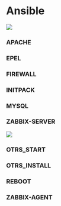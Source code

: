 # Ansible

<img src=http://www.alertdriving.co.nz/uploads/1/4/8/0/14809288/708080514.jpg></img>

### APACHE
### EPEL
### FIREWALL
### INITPACK
### MYSQL
### ZABBIX-SERVER

<img src=https://choosecrueltyfree.org.au/wp-content/uploads/2017/07/old-ccf-logo-full.jpg></img>

### OTRS_START
### OTRS_INSTALL
### REBOOT
### ZABBIX-AGENT
